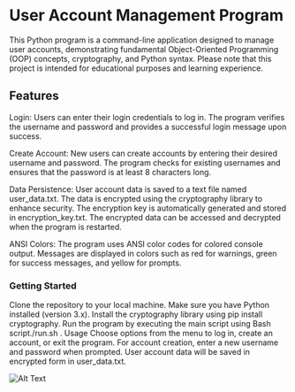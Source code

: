 # User Account Management Program
This Python program is a command-line application designed to manage user accounts, demonstrating fundamental Object-Oriented Programming (OOP) concepts, cryptography, and Python syntax. Please note that this project is intended for educational purposes and learning experience.

## Features
Login: Users can enter their login credentials to log in. The program verifies the username and password and provides a successful login message upon success.

Create Account: New users can create accounts by entering their desired username and password. The program checks for existing usernames and ensures that the password is at least 8 characters long.

Data Persistence: User account data is saved to a text file named user_data.txt. The data is encrypted using the cryptography library to enhance security. The encryption key is automatically generated and stored in encryption_key.txt. The encrypted data can be accessed and decrypted when the program is restarted.

ANSI Colors: The program uses ANSI color codes for colored console output. Messages are displayed in colors such as red for warnings, green for success messages, and yellow for prompts.

### Getting Started
Clone the repository to your local machine.
Make sure you have Python installed (version 3.x).
Install the cryptography library using pip install cryptography.
Run the program by executing the main script using Bash script./run.sh .
Usage
Choose options from the menu to log in, create an account, or exit the program.
For account creation, enter a new username and password when prompted.
User account data will be saved in encrypted form in user_data.txt.

![Alt Text](https://makeagif.com/i/KKi2ot)

